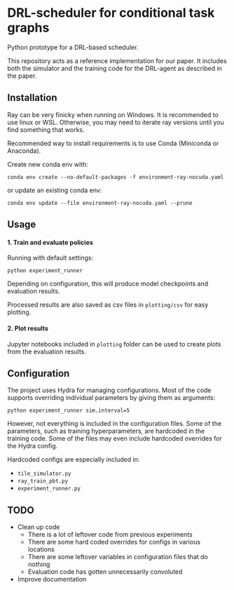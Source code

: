 # DRL-scheduler for conditional task graphs

Python prototype for a DRL-based scheduler.

This repository acts as a reference implementation for our paper. It includes both the simulator and the 
training code for the DRL-agent as described in the paper.

## Installation

Ray can be very finicky when running on Windows. It is recommended to use linux or WSL. Otherwise, you may need
to iterate ray versions until you find something that works.

Recommended way to install requirements is to use Conda (Miniconda or Anaconda).

Create new conda env with:

``` conda env create --no-default-packages -f environment-ray-nocuda.yaml ```

or update an existing conda env:

``` conda env update --file environment-ray-nocuda.yaml --prune ```

## Usage

#### 1. Train and evaluate policies

Running with default settings:

``python experiment_runner``

Depending on configuration, this will produce model checkpoints and evaluation results. 

Processed results are also saved as csv files in ``plotting/csv`` for easy plotting.

#### 2. Plot results

Jupyter notebooks included in ``plotting`` folder can be used to create plots from the evaluation results.



## Configuration

The project uses Hydra for managing configurations. Most of the code supports overriding individual parameters
by giving them as arguments:

``python experiment_runner sim.interval=5``

However, not everything is included in the configuration files. Some of the parameters, such as training hyperparameters,
are hardcoded in the training code. Some of the files may even include hardcoded overrides for the Hydra config.

Hardcoded configs are especially included in:

- ``tile_simulator.py``
- ``ray_train_pbt.py``
- ``experiment_runner.py``

## TODO

- Clean up code
  - There is a lot of leftover code from previous experiments
  - There are some hard coded overrides for configs in various locations
  - There are some leftover variables in configuration files that do nothing
  - Evaluation code has gotten unnecessarily convoluted
- Improve documentation

